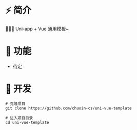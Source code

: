 # ⚡ 简介

🎉🎉🎉 Uni-app + Vue 通用模板~

# 🍰 功能

- 待定

# 🚀 开发

```shell
# 克隆项目
git clone https://github.com/chuxin-cs/uni-vue-template

# 进入项目目录
cd uni-vue-template
```
